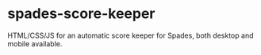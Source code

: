 # spades-score-keeper
HTML/CSS/JS for an automatic score keeper for Spades, both desktop and mobile available.
